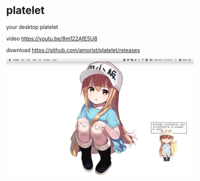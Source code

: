 # platelet
your desktop platelet


video https://youtu.be/8m122AfE5U8

download https://github.com/amorist/platelet/releases

![platelet1](assets/screenshot/screenshot1.png)